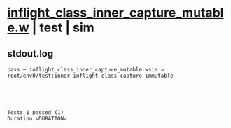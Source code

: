 # [inflight_class_inner_capture_mutable.w](../../../../examples/tests/valid/inflight_class_inner_capture_mutable.w) | test | sim

## stdout.log
```log
pass ─ inflight_class_inner_capture_mutable.wsim » root/env0/test:inner inflight class capture immutable
 




Tests 1 passed (1) 
Duration <DURATION>

```

